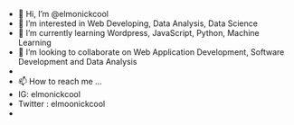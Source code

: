 - 👋 Hi, I’m @elmonickcool
- 👀 I’m interested in Web Developing, Data Analysis, Data Science
- 🌱 I’m currently learning Wordpress, JavaScript, Python, Machine Learning 
- 💞️ I’m looking to collaborate on Web Application Development, Software Development and Data Analysis
- 
- 📫 How to reach me ...
- IG: elmonickcool
- Twitter : elmoonickcool
- 

<!---
elmonickcool/elmonickcool is a ✨ special ✨ repository because its `README.md` (this file) appears on your GitHub profile.
You can click the Preview link to take a look at your changes.
--->
